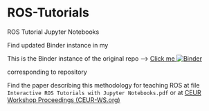 
# ROS-Tutorials
ROS Tutorial Jupyter Notebooks

Find updated Binder instance in my 

This is the Binder instance of the original repo  --> [Click me ![Binder](https://mybinder.org/badge.svg)](https://mybinder.org/v2/gh/RobInLabUJI/ROS-Tutorials/master?urlpath=lab)

corresponding to repository 

Find the paper describing this methodology for teaching ROS at file `Interactive ROS Tutorials with Jupyter Notebooks.pdf`
or at [CEUR Workshop Proceedings (CEUR-WS.org)](http://ceur-ws.org/Vol-2329/paper-01.pdf)

